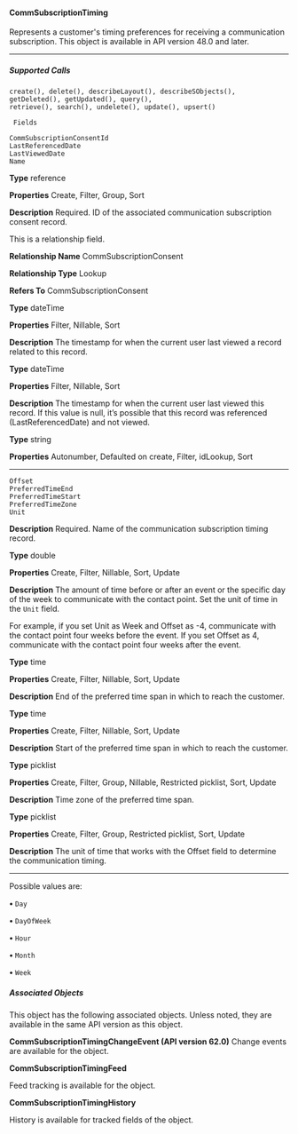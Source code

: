 #### CommSubscriptionTiming

Represents a customer's timing preferences for receiving a communication subscription. This object is available in API version 48.0 and
later.


-----

##### Supported Calls
```
create(), delete(), describeLayout(), describeSObjects(), getDeleted(), getUpdated(), query(),
retrieve(), search(), undelete(), update(), upsert()

 Fields

```
```
CommSubscriptionConsentId
LastReferencedDate
LastViewedDate
Name

```

**Type**
reference

**Properties**
Create, Filter, Group, Sort

**Description**
Required. ID of the associated communication subscription consent record.

This is a relationship field.

**Relationship Name**
CommSubscriptionConsent

**Relationship Type**
Lookup

**Refers To**
CommSubscriptionConsent

**Type**
dateTime

**Properties**
Filter, Nillable, Sort

**Description**
The timestamp for when the current user last viewed a record related to this record.

**Type**
dateTime

**Properties**
Filter, Nillable, Sort

**Description**
The timestamp for when the current user last viewed this record. If this value is null, it’s
possible that this record was referenced (LastReferencedDate) and not viewed.

**Type**
string

**Properties**
Autonumber, Defaulted on create, Filter, idLookup, Sort


-----

```
Offset
PreferredTimeEnd
PreferredTimeStart
PreferredTimeZone
Unit

```

**Description**
Required. Name of the communication subscription timing record.

**Type**
double

**Properties**
Create, Filter, Nillable, Sort, Update

**Description**
The amount of time before or after an event or the specific day of the week to communicate
with the contact point. Set the unit of time in the `Unit` field.

For example, if you set Unit as Week and Offset as -4, communicate with the contact
point four weeks before the event. If you set Offset as 4, communicate with the contact
point four weeks after the event.

**Type**
time

**Properties**
Create, Filter, Nillable, Sort, Update

**Description**
End of the preferred time span in which to reach the customer.

**Type**
time

**Properties**
Create, Filter, Nillable, Sort, Update

**Description**
Start of the preferred time span in which to reach the customer.

**Type**
picklist

**Properties**
Create, Filter, Group, Nillable, Restricted picklist, Sort, Update

**Description**
Time zone of the preferred time span.

**Type**
picklist

**Properties**
Create, Filter, Group, Restricted picklist, Sort, Update

**Description**
The unit of time that works with the Offset field to determine the communication timing.


-----

Possible values are:

**•** `Day`

**•** `DayOfWeek`

**•** `Hour`

**•** `Month`

**•** `Week`

##### Associated Objects

This object has the following associated objects. Unless noted, they are available in the same API version as this object.

**CommSubscriptionTimingChangeEvent (API version 62.0)**
Change events are available for the object.

**CommSubscriptionTimingFeed**

Feed tracking is available for the object.

**CommSubscriptionTimingHistory**

History is available for tracked fields of the object.
